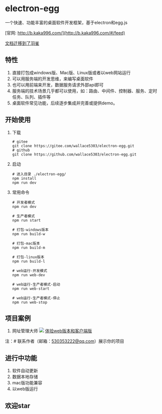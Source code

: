 # electron-egg
一个快速、功能丰富的桌面软件开发框架，基于electron和egg.js

[官网: http://b.kaka996.com/](http://b.kaka996.com/#/feed)

[文档迁移到了羽雀](https://www.yuque.com/u34495/mivcfg/xnhmms)

## 特性
1. 直接打包成windows版、Mac版、Linux版或者以web网站运行
2. 可以用服务端的开发思维，来编写桌面软件
3. 也可以用前端来开发，数据服务请求外部api即可
4. 服务端的技术场景几乎都可以使用，如：路由、中间件、控制器、服务、定时任务、队列、插件等
5. 桌面软件常见功能，后续逐步集成并完善或提供demo。

## 开始使用

1. 下载
    ```
    # gitee
    git clone https://gitee.com/wallace5303/electron-egg.git
    # github
    git clone https://github.com/wallace5303/electron-egg.git
    ```

2. 启动
    ```
    # 进入目录 ./electron-egg/
    npm install
    npm run dev
    ```
3. 常用命令
    ```
    # 开发者模式
    npm run dev

    # 生产者模式
    npm run start

    # 打包-windows版本
    npm run build-w

    # 打包-mac版本
    npm run build-m

    # 打包-linux版本
    npm run build-l

    # web运行-开发模式
    npm run web-dev

    # web运行-生产者模式-启动
    npm run web-start

    # web运行-生产者模式-停止
    npm run web-stop
    ```

## 项目案例

1. 网址管理大师
![](https://i.loli.net/2020/11/02/ByFDKeY6nmdxGoc.png)
[体验web版本和客户端版](http://b.kaka996.com/)

注：# 联系作者（邮箱：530353222@qq.com）展示你的项目

## 进行中功能
1. 软件自动更新
2. 数据本地存储
3. mac版功能兼容
4. 以web版运行

## 欢迎star




